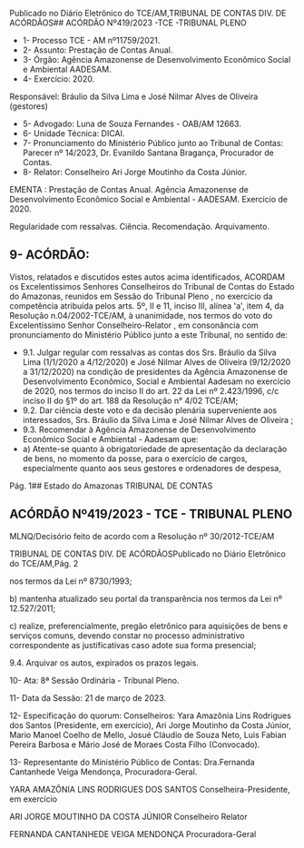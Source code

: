 Publicado  no  Diário  Eletrônico do TCE/AM,TRIBUNAL DE CONTAS DIV. DE ACÓRDÃOS## ACÓRDÃO Nº419/2023 -TCE -TRIBUNAL PLENO

- 1- Processo TCE - AM nº11759/2021.
- 2- Assunto: Prestação de Contas Anual.
- 3- Órgão: Agência  Amazonense  de  Desenvolvimento  Econômico  Social  e  Ambiental  AADESAM.
- 4- Exercício: 2020.

Responsável: Bráulio da Silva Lima e José Nilmar Alves de Oliveira  (gestores)

- 5- Advogado: Luna de Souza Fernandes - OAB/AM 12663.
- 6- Unidade Técnica: DICAI.
- 7- Pronunciamento  do  Ministério  Público  junto  ao  Tribunal  de  Contas: Parecer  nº 14/2023, Dr. Evanildo Santana Bragança, Procurador de Contas.
- 8- Relator: Conselheiro Ari Jorge Moutinho da Costa Júnior.

EMENTA : Prestação  de  Contas  Anual.  Agência Amazonense de Desenvolvimento Econômico Social e Ambiental - AADESAM. Exercício de 2020.

Regularidade com ressalvas. Ciência. Recomendação. Arquivamento.

## 9- ACÓRDÃO:

Vistos, relatados e discutidos estes autos acima identificados, ACORDAM os Excelentíssimos Senhores Conselheiros do Tribunal de Contas do Estado do Amazonas, reunidos em Sessão do Tribunal Pleno , no exercício da competência atribuída pelos arts. 5º, II e 11, inciso III, alínea 'a', item 4, da Resolução n.04/2002-TCE/AM, à unanimidade, nos termos do voto do Excelentíssimo Senhor Conselheiro-Relator , em consonância com pronunciamento do Ministério Público junto a este Tribunal, no sentido de:

- 9.1. Julgar  regular  com  ressalvas as  contas  dos  Srs. Bráulio  da  Silva Lima (1/1/2020 a 4/12/2020)  e José  Nilmar  Alves  de  Oliveira (9/12/2020  a  31/12/2020)  na  condição  de  presidentes  da  Agência Amazonense  de  Desenvolvimento  Econômico,  Social  e  Ambiental  Aadesam no exercício de 2020, nos termos do inciso II do art. 22 da Lei nº 2.423/1996, c/c inciso II do §1º do art. 188 da Resolução n° 4/02 TCE/AM;
- 9.2. Dar  ciência deste  voto  e  da  decisão  plenária  superveniente  aos interessados,  Srs. Bráulio  da  Silva  Lima e José  Nilmar  Alves  de Oliveira ;
- 9.3. Recomendar à Agência Amazonense de Desenvolvimento Econômico Social e Ambiental - Aadesam que:
- a) Atente-se quanto à obrigatoriedade de apresentação da declaração de bens, no momento  da  posse, para o exercício de cargos, especialmente quanto aos seus gestores e ordenadores de despesa,

Pág. 1## Estado do Amazonas TRIBUNAL DE CONTAS

## ACÓRDÃO Nº419/2023 - TCE - TRIBUNAL PLENO

MLNQ/Decisório feito de acordo com a Resolução nº 30/2012-TCE/AM

TRIBUNAL DE CONTAS DIV. DE ACÓRDÃOSPublicado  no  Diário  Eletrônico do TCE/AM,Pág. 2

nos termos da Lei nº 8730/1993;

b) mantenha atualizado seu portal da transparência nos termos da Lei nº 12.527/2011;

c) realize,  preferencialmente,  pregão  eletrônico  para  aquisições  de bens e serviços comuns, devendo constar no processo administrativo correspondente as justificativas caso adote sua forma presencial;

9.4. Arquivar os autos, expirados os prazos legais.

10-  Ata: 8ª Sessão Ordinária - Tribunal Pleno.

11-  Data da Sessão: 21 de março de 2023.

12-  Especificação  do  quorum: Conselheiros:  Yara  Amazônia  Lins  Rodrigues  dos Santos (Presidente, em exercício), Ari Jorge Moutinho da Costa Júnior, Mario Manoel Coelho de Mello, Josué Cláudio de Souza Neto, Luis Fabian Pereira Barbosa e Mário José de Moraes Costa Filho (Convocado).

13-  Representante do Ministério Público de Contas: Dra.Fernanda Cantanhede Veiga Mendonça, Procuradora-Geral.

YARA AMAZÔNIA LINS RODRIGUES DOS SANTOS Conselheira-Presidente, em exercício

ARI JORGE MOUTINHO DA COSTA JÚNIOR Conselheiro Relator

FERNANDA CANTANHEDE VEIGA MENDONÇA Procuradora-Geral